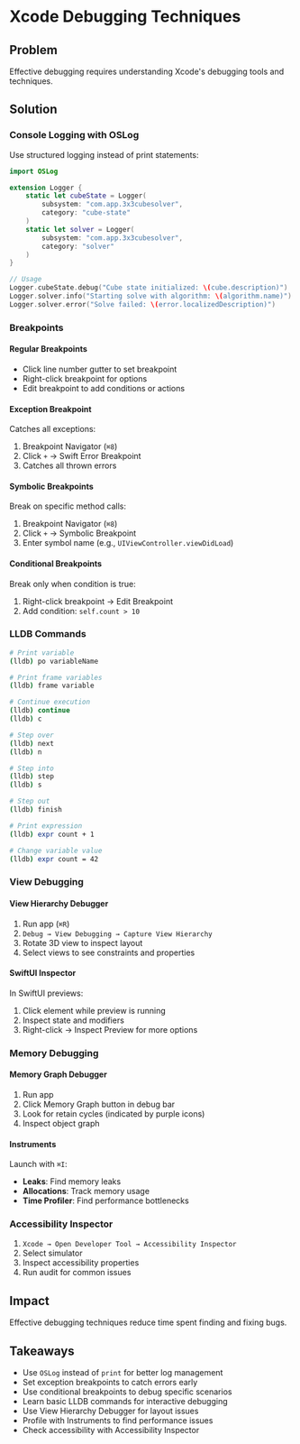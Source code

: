 # Xcode Debugging Techniques

## Problem

Effective debugging requires understanding Xcode's debugging tools and techniques.

## Solution

### Console Logging with OSLog

Use structured logging instead of print statements:

```swift
import OSLog

extension Logger {
    static let cubeState = Logger(
        subsystem: "com.app.3x3cubesolver",
        category: "cube-state"
    )
    static let solver = Logger(
        subsystem: "com.app.3x3cubesolver",
        category: "solver"
    )
}

// Usage
Logger.cubeState.debug("Cube state initialized: \(cube.description)")
Logger.solver.info("Starting solve with algorithm: \(algorithm.name)")
Logger.solver.error("Solve failed: \(error.localizedDescription)")
```

### Breakpoints

#### Regular Breakpoints

- Click line number gutter to set breakpoint
- Right-click breakpoint for options
- Edit breakpoint to add conditions or actions

#### Exception Breakpoint

Catches all exceptions:
1. Breakpoint Navigator (`⌘8`)
2. Click `+` → Swift Error Breakpoint
3. Catches all thrown errors

#### Symbolic Breakpoints

Break on specific method calls:
1. Breakpoint Navigator (`⌘8`)
2. Click `+` → Symbolic Breakpoint
3. Enter symbol name (e.g., `UIViewController.viewDidLoad`)

#### Conditional Breakpoints

Break only when condition is true:
1. Right-click breakpoint → Edit Breakpoint
2. Add condition: `self.count > 10`

### LLDB Commands

```bash
# Print variable
(lldb) po variableName

# Print frame variables
(lldb) frame variable

# Continue execution
(lldb) continue
(lldb) c

# Step over
(lldb) next
(lldb) n

# Step into
(lldb) step
(lldb) s

# Step out
(lldb) finish

# Print expression
(lldb) expr count + 1

# Change variable value
(lldb) expr count = 42
```

### View Debugging

#### View Hierarchy Debugger

1. Run app (`⌘R`)
2. `Debug → View Debugging → Capture View Hierarchy`
3. Rotate 3D view to inspect layout
4. Select views to see constraints and properties

#### SwiftUI Inspector

In SwiftUI previews:
1. Click element while preview is running
2. Inspect state and modifiers
3. Right-click → Inspect Preview for more options

### Memory Debugging

#### Memory Graph Debugger

1. Run app
2. Click Memory Graph button in debug bar
3. Look for retain cycles (indicated by purple icons)
4. Inspect object graph

#### Instruments

Launch with `⌘I`:

- **Leaks**: Find memory leaks
- **Allocations**: Track memory usage
- **Time Profiler**: Find performance bottlenecks

### Accessibility Inspector

1. `Xcode → Open Developer Tool → Accessibility Inspector`
2. Select simulator
3. Inspect accessibility properties
4. Run audit for common issues

## Impact

Effective debugging techniques reduce time spent finding and fixing bugs.

## Takeaways

- Use `OSLog` instead of `print` for better log management
- Set exception breakpoints to catch errors early
- Use conditional breakpoints to debug specific scenarios
- Learn basic LLDB commands for interactive debugging
- Use View Hierarchy Debugger for layout issues
- Profile with Instruments to find performance issues
- Check accessibility with Accessibility Inspector

